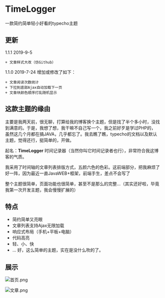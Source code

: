 # TimeLogger
一款简约简单轻小好看的typecho主题

## 更新
1.1.1 2019-9-5

	+ 文章样式大改（仿Github）

1.1.0 2019-7-24
	增加或修改了如下：
	
	+ 文章阅读次数统计
	+ 下拉到底部Ajax自动加载下一页
	+ 文章块颜色顺序打乱随机显示

## 这款主题的缘由
主要是我两天前，很无聊，打算给我的博客换个主题，但是找了半个多小时，没找到满意的。于是，我想了想，我干嘛不自己写一个，我之前好歹是学过PHP的，虽然这几个月都在搞JAVA，几乎都忘了。我去瞧了瞧，typecho的文档以及默认主题，觉得还行，挺简单的，开做。

起名：**TimeLogger** 时间记录器（当然你叫它时间记录者也行），非常符合我这博客的气质。

我采用了时间轴的文章列表排版方式，五颜六色的色彩。这前端部分，把我麻烦了好一阵，因为最近一直JavaWEB+框架，前端手生，差点不会写了

整个主题很简单，页面功能也很简单，甚至不是那么的完整...（其实还好啦，毕竟我第一次开发主题，我会慢慢扩展的）

## 特点

 - 简约简单又亮眼
 - 文章列表支持Ajax无限加载
 - 响应式布局（手机+平板+电脑）
 - 代码高亮
 - 轻、小、快
 - ...
好，这么简单的主题，实在是没什么吹的了。

## 展示
![首页.png](https://i.loli.net/2019/07/15/5d2c939e2056e98747.png)

![文章.png](https://i.loli.net/2019/07/15/5d2c93d1bb6d228546.png)
